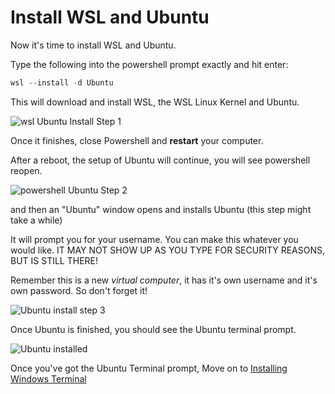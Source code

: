 # Install WSL and Ubuntu

Now it's time to install WSL and Ubuntu.

Type the following into the powershell prompt exactly and hit enter:

```powershell
wsl --install -d Ubuntu
```

This will download and install WSL, the WSL Linux Kernel and Ubuntu.

![wsl Ubuntu Install Step 1](images/wsl-ubuntu-install-step1.png)

Once it finishes, close Powershell and **restart** your computer.

After a reboot, the setup of Ubuntu will continue, you will see powershell reopen.

![powershell Ubuntu Step 2](images/powershell-ubuntu-step2.png)

and then an "Ubuntu" window opens and installs Ubuntu (this step might take a while)

It will prompt you for your username.  You can make this whatever you would like. IT MAY NOT SHOW UP AS YOU TYPE FOR SECURITY REASONS, BUT IS STILL THERE!

Remember this is a new *virtual computer*, it has it's own username and it's own password. So don't forget it!

![Ubuntu install step 3](images/ubuntu-install-step3.png)

Once Ubuntu is finished, you should see the Ubuntu terminal prompt.

![Ubuntu installed](images/ubuntu-installed.png)

Once you've got the Ubuntu Terminal prompt, Move on to [Installing Windows Terminal]

[Installing Windows Terminal]:windows-terminal-setup.md
